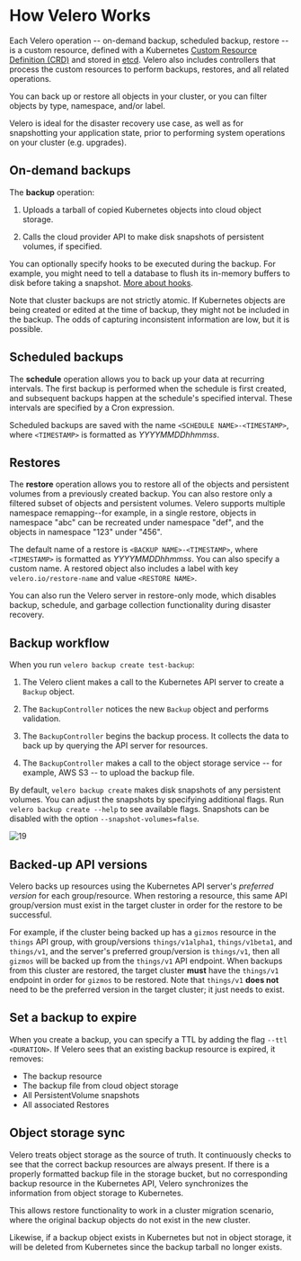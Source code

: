 # How Velero Works

Each Velero operation -- on-demand backup, scheduled backup, restore -- is a custom resource, defined with a Kubernetes [Custom Resource Definition (CRD)][20] and stored in [etcd][22]. Velero also includes controllers that process the custom resources to perform backups, restores, and all related operations.

You can back up or restore all objects in your cluster, or you can filter objects by type, namespace, and/or label.

Velero is ideal for the disaster recovery use case, as well as for snapshotting your application state, prior to performing system operations on your cluster (e.g. upgrades).

## On-demand backups

The **backup** operation:

1. Uploads a tarball of copied Kubernetes objects into cloud object storage.

1. Calls the cloud provider API to make disk snapshots of persistent volumes, if specified.

You can optionally specify hooks to be executed during the backup. For example, you might
need to tell a database to flush its in-memory buffers to disk before taking a snapshot. [More about hooks][10].

Note that cluster backups are not strictly atomic. If Kubernetes objects are being created or edited at the time of backup, they might not be included in the backup. The odds of capturing inconsistent information are low, but it is possible.

## Scheduled backups

The **schedule** operation allows you to back up your data at recurring intervals. The first backup is performed when the schedule is first created, and subsequent backups happen at the schedule's specified interval. These intervals are specified by a Cron expression.

Scheduled backups are saved with the name `<SCHEDULE NAME>-<TIMESTAMP>`, where `<TIMESTAMP>` is formatted as *YYYYMMDDhhmmss*.

## Restores

The **restore** operation allows you to restore all of the objects and persistent volumes from a previously created backup. You can also restore only a filtered subset of objects and persistent volumes. Velero supports multiple namespace remapping--for example, in a single restore, objects in namespace "abc" can be recreated under namespace "def", and the objects in namespace "123" under "456".

The default name of a restore is `<BACKUP NAME>-<TIMESTAMP>`, where `<TIMESTAMP>` is formatted as *YYYYMMDDhhmmss*. You can also specify a custom name. A restored object also includes a label with key `velero.io/restore-name` and value `<RESTORE NAME>`.

You can also run the Velero server in restore-only mode, which disables backup, schedule, and garbage collection functionality during disaster recovery.

## Backup workflow

When you run `velero backup create test-backup`:

1. The Velero client makes a call to the Kubernetes API server to create a `Backup` object.

1. The `BackupController` notices the new `Backup` object and performs validation.

1. The `BackupController` begins the backup process. It collects the data to back up by querying the API server for resources.

1. The `BackupController` makes a call to the object storage service -- for example, AWS S3 -- to upload the backup file.

By default, `velero backup create` makes disk snapshots of any persistent volumes. You can adjust the snapshots by specifying additional flags. Run `velero backup create --help` to see available flags. Snapshots can be disabled with the option `--snapshot-volumes=false`.

![19]

## Backed-up API versions

Velero backs up resources using the Kubernetes API server's *preferred version* for each group/resource. When restoring a resource, this same API group/version must exist in the target cluster in order for the restore to be successful.

For example, if the cluster being backed up has a `gizmos` resource in the `things` API group, with group/versions `things/v1alpha1`, `things/v1beta1`, and `things/v1`, and the server's preferred group/version is `things/v1`, then all `gizmos` will be backed up from the `things/v1` API endpoint. When backups from this cluster are restored, the target cluster **must** have the `things/v1` endpoint in order for `gizmos` to be restored. Note that `things/v1` **does not** need to be the preferred version in the target cluster; it just needs to exist.

## Set a backup to expire

When you create a backup, you can specify a TTL by adding the flag `--ttl <DURATION>`. If Velero sees that an existing backup resource is expired, it removes:

* The backup resource
* The backup file from cloud object storage
* All PersistentVolume snapshots
* All associated Restores

## Object storage sync

Velero treats object storage as the source of truth. It continuously checks to see that the correct backup resources are always present. If there is a properly formatted backup file in the storage bucket, but no corresponding backup resource in the Kubernetes API, Velero synchronizes the information from object storage to Kubernetes.

This allows restore functionality to work in a cluster migration scenario, where the original backup objects do not exist in the new cluster.

Likewise, if a backup object exists in Kubernetes but not in object storage, it will be deleted from Kubernetes since the backup tarball no longer exists.

[10]: hooks.md
[19]: /img/backup-process.png
[20]: https://kubernetes.io/docs/concepts/api-extension/custom-resources/#customresourcedefinitions
[21]: https://kubernetes.io/docs/concepts/api-extension/custom-resources/#custom-controllers
[22]: https://github.com/coreos/etcd

